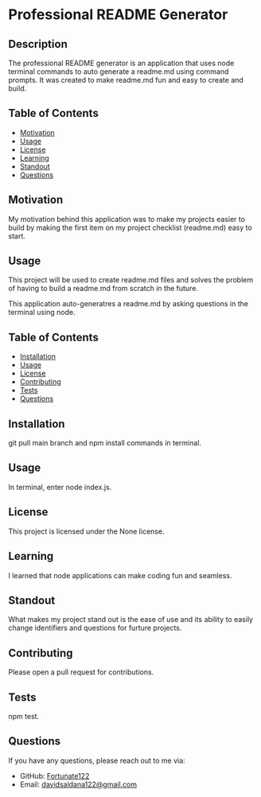 # Professional README Generator


## Description

The professional README generator is an application that uses node terminal commands to auto generate a readme.md using command prompts.  It was created  to make readme.md fun and easy to create and build.

## Table of Contents
- [Motivation](#motivation)
- [Usage](#usage)
- [License](#license)
- [Learning](#learning)
- [Standout](#standout)
- [Questions](#questions)

## Motivation
My motivation behind this application was to make my projects easier to build by making the first item on my project checklist (readme.md) easy to start.

## Usage
This project will be used to create readme.md files and solves the problem of having to build a readme.md from scratch in the future.

This application auto-generatres a readme.md by asking questions in the terminal using node.

## Table of Contents
- [Installation](#installation)
- [Usage](#usage)
- [License](#license)
- [Contributing](#contributing)
- [Tests](#tests)
- [Questions](#questions)

## Installation
git pull main branch and npm install commands in terminal.

## Usage
In terminal, enter node index.js.


## License
This project is licensed under the None license.


## Learning
I learned that node applications can make coding fun and seamless.

## Standout
What makes my project stand out is the ease of use and its ability to easily change identifiers and questions for furture projects.

## Contributing
Please open a pull request for contributions.

## Tests
npm test.


## Questions
If you have any questions, please reach out to me via:
- GitHub: [Fortunate122](https://github.com/Fortunate122)
- Email: davidsaldana122@gmail.com

